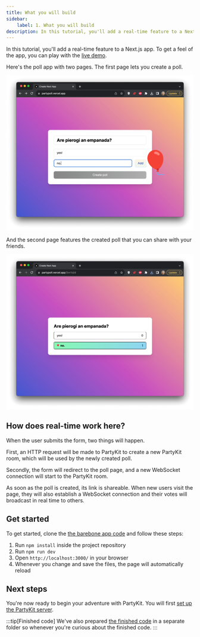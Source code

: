 ```yaml
---
title: What you will build
sidebar:
    label: 1. What you will build
description: In this tutorial, you'll add a real-time feature to a Next.js app
---
```


In this tutorial, you'll add a real-time feature to a Next.js app. To get a feel of the app, you can play with the [live demo](https://partypoll.vercel.app/).

Here's the poll app with two pages. The first page lets you create a poll.

![A screenshot of the form for generating the poll](../../../../assets/tutorials/add-partykit-to-a-nextjs-app/page1-1.png)

And the second page features the created poll that you can share with your  friends.

![A screenshot of the page featuring the poll with the question: "Are pierogi an empanada?"](../../../../assets/tutorials/add-partykit-to-a-nextjs-app/page1-2.png)

## How does real-time work here?

When the user submits the form, two things will happen.

First, an HTTP request will be made to PartyKit to create a new PartyKit room, which will be used by the newly created poll.

Secondly, the form will redirect to the poll page, and a new WebSocket connection will start to the PartyKit room.

As soon as the poll is created, its link is shareable. When new users visit the page, they will also establish a WebSocket connection and their votes will broadcast in real time to others.

## Get started

To get started, clone the [the barebone app code](https://github.com/partykit/tutorial-starter-partypoll) and follow these steps:

1. Run `npm install` inside the project repository
2. Run `npm run dev`
3. Open `http://localhost:3000/` in your browser
4. Whenever you change and save the files, the page will automatically reload

## Next steps

You're now ready to begin your adventure with PartyKit. You will first [set up the PartyKit server](./2-set-up-server).

:::tip[Finished code]
We've also prepared [the finished code](https://github.com/partykit/partypoll) in a separate folder so whenever you're curious about the finished code.
:::
